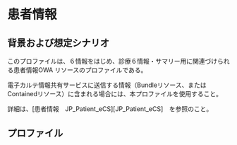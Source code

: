 
# 患者情報

## 背景および想定シナリオ
このプロファイルは、６情報をはじめ、診療６情報・サマリー用に関連づけられる患者情報OWA リソースのプロファイルである。

電子カルテ情報共有サービスに送信する情報（Bundleリソース、またはContainedリソース）に含まれる場合には、本プロファイルを使用すること。

詳細は、[患者情報　JP_Patient_eCS][JP_Patient_eCS]　を参照のこと。


## プロファイル

